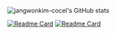![jangwonkim-cocel's GitHub stats](https://github-readme-stats.vercel.app/api?username=jangwonkim-cocel&show_icons=true&theme=dracula)

[![Readme Card](https://github-readme-stats.vercel.app/api/pin/?username=jangwonkim-cocel&repo=BPQL&theme=dracula)](https://github.com/jangwonkim-cocel/BPQL)
[![Readme Card](https://github-readme-stats.vercel.app/api/pin/?username=jangwonkim-cocel&repo=CO_GYM&theme=dracula)](https://github.com/jangwonkim-cocel/CO_GYM)
